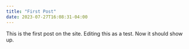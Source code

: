 ```yaml
---
title: "First Post"
date: 2023-07-27T16:08:31-04:00
---
```


This is the first post on the site.
Editing this as a test.
Now it should show up.

